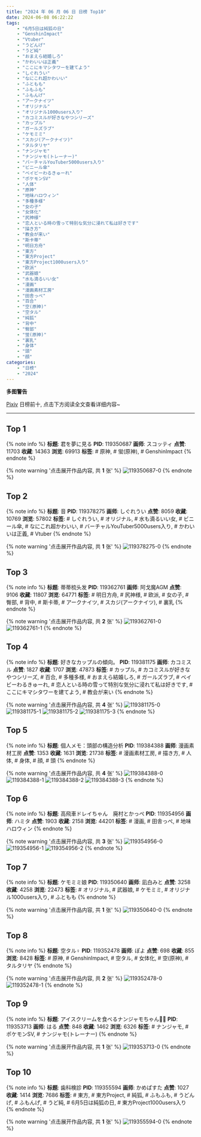 ```yaml
---
title: "2024 年 06 月 06 日 日榜 Top10"
date: 2024-06-08 06:22:22
tags:
    - "6月5日は純狐の日"
    - "GenshinImpact"
    - "Vtuber"
    - "うどんげ"
    - "うど純"
    - "おまえら結婚しろ"
    - "かわいいは正義"
    - "ここにキマシタワーを建てよう"
    - "しぐれうい"
    - "なにこれ超かわいい"
    - "ふともも"
    - "ふもふも"
    - "ふもんげ"
    - "アークナイツ"
    - "オリジナル"
    - "オリジナル1000users入り"
    - "カコミスルが好きなやつシリーズ"
    - "カップル"
    - "ガールズラブ"
    - "ケモミミ"
    - "スカジ(アークナイツ)"
    - "タルタリヤ"
    - "ナンジャモ"
    - "ナンジャモ(トレーナー)"
    - "バーチャルYouTuber5000users入り"
    - "ビニール傘"
    - "ベイビーわるきゅーれ"
    - "ポケモンSV"
    - "人体"
    - "原神"
    - "地味ハロウィン"
    - "多種多様"
    - "女の子"
    - "女体化"
    - "尻神様"
    - "恋人といる時の雪って特別な気分に浸れて私は好きです"
    - "描き方"
    - "教会が来い"
    - "斯卡蒂"
    - "明日方舟"
    - "東方"
    - "東方Project"
    - "東方Project1000users入り"
    - "欧派"
    - "武器娘"
    - "水も滴るいい女"
    - "漫画"
    - "漫画素材工房"
    - "田舎っぺ"
    - "百合"
    - "空(原神)"
    - "空タル"
    - "純狐"
    - "背中"
    - "臀部"
    - "蛍(原神)"
    - "裏乳"
    - "身体"
    - "頭"
    - "顔"
categories:
    - "日榜"
    - "2024"
---
```


<i class="fa fa-triangle-exclamation"></i>**多图警告**<i class="fa fa-triangle-exclamation"></i>

[Pixiv](https://www.pixiv.net/) 日榜前十, 点击下方阅读全文查看详细内容~

<!-- more -->

---

## Top 1

{% note info %}
**标题**: 君を夢に見る
**PID**: 119350687 **画师**: スコッティ
**点赞**: 11703 **收藏**: 14363 **浏览**: 69913
**标签**: # 原神, # 蛍(原神), # GenshinImpact
{% endnote %}

{% note warning '点击展开作品内容, 共 **1** 张' %}
![119350687-0](https://i.pixiv.re/img-original/img/2024/06/05/00/00/27/119350687_p0.jpg)
{% endnote %}

## Top 2

{% note info %}
**标题**: 音
**PID**: 119378275 **画师**: しぐれうい
**点赞**: 8059 **收藏**: 10769 **浏览**: 57802
**标签**: # しぐれうい, # オリジナル, # 水も滴るいい女, # ビニール傘, # なにこれ超かわいい, # バーチャルYouTuber5000users入り, # かわいいは正義, # Vtuber
{% endnote %}

{% note warning '点击展开作品内容, 共 **1** 张' %}
![119378275-0](https://i.pixiv.re/img-original/img/2024/06/06/00/00/21/119378275_p0.jpg)
{% endnote %}

## Top 3

{% note info %}
**标题**: 蒂蒂梳头发
**PID**: 119362761 **画师**: 阿戈魔AGM
**点赞**: 9106 **收藏**: 11807 **浏览**: 64771
**标签**: # 明日方舟, # 尻神様, # 欧派, # 女の子, # 臀部, # 背中, # 斯卡蒂, # アークナイツ, # スカジ(アークナイツ), # 裏乳
{% endnote %}

{% note warning '点击展开作品内容, 共 **2** 张' %}
![119362761-0](https://i.pixiv.re/img-original/img/2024/06/05/13/11/58/119362761_p0.jpg)
![119362761-1](https://i.pixiv.re/img-original/img/2024/06/05/13/11/58/119362761_p1.jpg)
{% endnote %}

## Top 4

{% note info %}
**标题**: 好きなカップルの傾向。
**PID**: 119381175 **画师**: カコミスル
**点赞**: 1827 **收藏**: 1707 **浏览**: 47873
**标签**: # カップル, # カコミスルが好きなやつシリーズ, # 百合, # 多種多様, # おまえら結婚しろ, # ガールズラブ, # ベイビーわるきゅーれ, # 恋人といる時の雪って特別な気分に浸れて私は好きです, # ここにキマシタワーを建てよう, # 教会が来い
{% endnote %}

{% note warning '点击展开作品内容, 共 **4** 张' %}
![119381175-0](https://i.pixiv.re/img-original/img/2024/06/06/20/53/02/119381175_p0.jpg)
![119381175-1](https://i.pixiv.re/img-original/img/2024/06/06/20/53/02/119381175_p1.jpg)
![119381175-2](https://i.pixiv.re/img-original/img/2024/06/06/20/53/02/119381175_p2.jpg)
![119381175-3](https://i.pixiv.re/img-original/img/2024/06/06/20/53/02/119381175_p3.jpg)
{% endnote %}

## Top 5

{% note info %}
**标题**: 個人メモ：頭部の構造分析
**PID**: 119384388 **画师**: 漫画素材工房
**点赞**: 1353 **收藏**: 1631 **浏览**: 21738
**标签**: # 漫画素材工房, # 描き方, # 人体, # 身体, # 顔, # 頭
{% endnote %}

{% note warning '点击展开作品内容, 共 **4** 张' %}
![119384388-0](https://i.pixiv.re/img-original/img/2024/06/06/06/00/13/119384388_p0.jpg)
![119384388-1](https://i.pixiv.re/img-original/img/2024/06/06/06/00/13/119384388_p1.jpg)
![119384388-2](https://i.pixiv.re/img-original/img/2024/06/06/06/00/13/119384388_p2.jpg)
![119384388-3](https://i.pixiv.re/img-original/img/2024/06/06/06/00/13/119384388_p3.jpg)
{% endnote %}

## Top 6

{% note info %}
**标题**: 高飛車ドレイちゃん　廃村とかっぺ
**PID**: 119354956 **画师**: ハミタ
**点赞**: 1903 **收藏**: 2158 **浏览**: 44201
**标签**: # 漫画, # 田舎っぺ, # 地味ハロウィン
{% endnote %}

{% note warning '点击展开作品内容, 共 **3** 张' %}
![119354956-0](https://i.pixiv.re/img-original/img/2024/06/05/02/58/15/119354956_p0.png)
![119354956-1](https://i.pixiv.re/img-original/img/2024/06/05/02/58/15/119354956_p1.png)
![119354956-2](https://i.pixiv.re/img-original/img/2024/06/05/02/58/15/119354956_p2.png)
{% endnote %}

## Top 7

{% note info %}
**标题**: ケモミミ娘
**PID**: 119350640 **画师**: 凪白みと
**点赞**: 3258 **收藏**: 4258 **浏览**: 22473
**标签**: # オリジナル, # 武器娘, # ケモミミ, # オリジナル1000users入り, # ふともも
{% endnote %}

{% note warning '点击展开作品内容, 共 **1** 张' %}
![119350640-0](https://i.pixiv.re/img-original/img/2024/06/05/00/00/14/119350640_p0.png)
{% endnote %}

## Top 8

{% note info %}
**标题**: 空タル♀
**PID**: 119352478 **画师**: ぽよ
**点赞**: 698 **收藏**: 855 **浏览**: 8428
**标签**: # 原神, # GenshinImpact, # 空タル, # 女体化, # 空(原神), # タルタリヤ
{% endnote %}

{% note warning '点击展开作品内容, 共 **2** 张' %}
![119352478-0](https://i.pixiv.re/img-original/img/2024/06/05/00/53/54/119352478_p0.png)
![119352478-1](https://i.pixiv.re/img-original/img/2024/06/05/00/53/54/119352478_p1.png)
{% endnote %}

## Top 9

{% note info %}
**标题**: アイスクリームを食べるナンジャモちゃん🍨🌟
**PID**: 119353713 **画师**: はる
**点赞**: 848 **收藏**: 1462 **浏览**: 6326
**标签**: # ナンジャモ, # ポケモンSV, # ナンジャモ(トレーナー)
{% endnote %}

{% note warning '点击展开作品内容, 共 **1** 张' %}
![119353713-0](https://i.pixiv.re/img-original/img/2024/06/05/01/47/12/119353713_p0.jpg)
{% endnote %}

## Top 10

{% note info %}
**标题**: 歯科検診
**PID**: 119355594 **画师**: かめぱすた
**点赞**: 1027 **收藏**: 1414 **浏览**: 7686
**标签**: # 東方, # 東方Project, # 純狐, # ふもふも, # うどんげ, # ふもんげ, # うど純, # 6月5日は純狐の日, # 東方Project1000users入り
{% endnote %}

{% note warning '点击展开作品内容, 共 **1** 张' %}
![119355594-0](https://i.pixiv.re/img-original/img/2024/06/05/03/49/38/119355594_p0.jpg)
{% endnote %}
